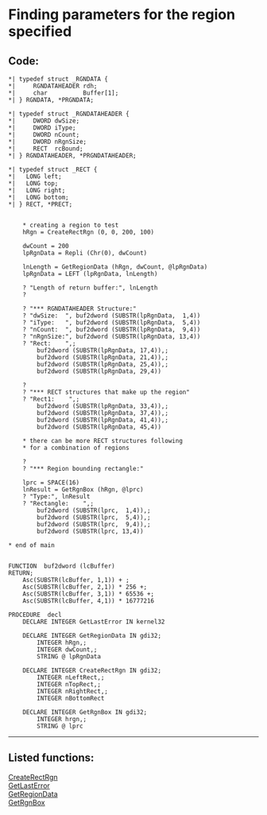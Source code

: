 <link rel="stylesheet" type="text/css" href="../css/win32api.css">  
<link rel="stylesheet" href="https://cdnjs.cloudflare.com/ajax/libs/font-awesome/4.7.0/css/font-awesome.min.css">

# Finding parameters for the region specified

## Code:
```foxpro  
*| typedef struct _RGNDATA {
*|     RGNDATAHEADER rdh;
*|     char          Buffer[1];
*| } RGNDATA, *PRGNDATA;

*| typedef struct _RGNDATAHEADER {
*|     DWORD dwSize;
*|     DWORD iType;
*|     DWORD nCount;
*|     DWORD nRgnSize;
*|     RECT  rcBound;
*| } RGNDATAHEADER, *PRGNDATAHEADER;

*| typedef struct _RECT {
*|   LONG left;
*|   LONG top;
*|   LONG right;
*|   LONG bottom;
*| } RECT, *PRECT;


	* creating a region to test
	hRgn = CreateRectRgn (0, 0, 200, 100)

	dwCount = 200
	lpRgnData = Repli (Chr(0), dwCount)

	lnLength = GetRegionData (hRgn, dwCount, @lpRgnData)
	lpRgnData = LEFT (lpRgnData, lnLength)

	? "Length of return buffer:", lnLength
	?

	? "*** RGNDATAHEADER Structure:"
	? "dwSize:  ", buf2dword (SUBSTR(lpRgnData,  1,4))
	? "iType:   ", buf2dword (SUBSTR(lpRgnData,  5,4))
	? "nCount:  ", buf2dword (SUBSTR(lpRgnData,  9,4))
	? "nRgnSize:", buf2dword (SUBSTR(lpRgnData, 13,4))
	? "Rect:    ",;
		buf2dword (SUBSTR(lpRgnData, 17,4)),;
		buf2dword (SUBSTR(lpRgnData, 21,4)),;
		buf2dword (SUBSTR(lpRgnData, 25,4)),;
		buf2dword (SUBSTR(lpRgnData, 29,4))

	?
	? "*** RECT structures that make up the region"
	? "Rect1:    ",;
		buf2dword (SUBSTR(lpRgnData, 33,4)),;
		buf2dword (SUBSTR(lpRgnData, 37,4)),;
		buf2dword (SUBSTR(lpRgnData, 41,4)),;
		buf2dword (SUBSTR(lpRgnData, 45,4))

	* there can be more RECT structures following
	* for a combination of regions
	
	?
	? "*** Region bounding rectangle:"
	
	lprc = SPACE(16)
	lnResult = GetRgnBox (hRgn, @lprc)
	? "Type:", lnResult
	? "Rectangle:    ",;
		buf2dword (SUBSTR(lprc,  1,4)),;
		buf2dword (SUBSTR(lprc,  5,4)),;
		buf2dword (SUBSTR(lprc,  9,4)),;
		buf2dword (SUBSTR(lprc, 13,4))

* end of main


FUNCTION  buf2dword (lcBuffer)
RETURN;
	Asc(SUBSTR(lcBuffer, 1,1)) + ;
	Asc(SUBSTR(lcBuffer, 2,1)) * 256 +;
	Asc(SUBSTR(lcBuffer, 3,1)) * 65536 +;
	Asc(SUBSTR(lcBuffer, 4,1)) * 16777216

PROCEDURE  decl
	DECLARE INTEGER GetLastError IN kernel32

	DECLARE INTEGER GetRegionData IN gdi32;
		INTEGER hRgn,;
		INTEGER dwCount,;
		STRING @ lpRgnData

	DECLARE INTEGER CreateRectRgn IN gdi32;
		INTEGER nLeftRect,;
		INTEGER nTopRect,;
		INTEGER nRightRect,;
		INTEGER nBottomRect

	DECLARE INTEGER GetRgnBox IN gdi32;
		INTEGER hrgn,;
		STRING @ lprc  
```  
***  


## Listed functions:
[CreateRectRgn](../libraries/gdi32/CreateRectRgn.md)  
[GetLastError](../libraries/kernel32/GetLastError.md)  
[GetRegionData](../libraries/gdi32/GetRegionData.md)  
[GetRgnBox](../libraries/gdi32/GetRgnBox.md)  
